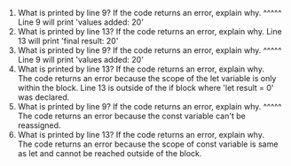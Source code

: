 1. What is printed by line 9? If the code returns an error, explain why. ^^^^^\
Line 9 will print 'values added: 20'
2. What is printed by line 13? If the code returns an error, explain why. 
Line 13 will print 'final result: 20'
3. What is printed by line 9? If the code returns an error, explain why. ^^^^^ 
Line 9 will print 'values added: 20'
4. What is printed by line 13? If the code returns an error, explain why.\
The code returns an error because the scope of the let variable is only within the block. Line 13 is outside of the if block where
'let result = 0' was declared.
5. What is printed by line 9? If the code returns an error, explain why. ^^^^^\
The code returns an error because the const variable can't be reassigned.
6. What is printed by line 13? If the code returns an error, explain why. \
The code returns an error because the scope of const variable is same as let and cannot be reached outside of the block.
